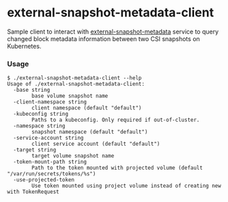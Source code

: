 # external-snapshot-metadata-client

Sample client to interact with [external-snapshot-metadata](https://github.com/kubernetes-csi/external-snapshot-metadata) service to query changed block metadata information between two CSI snapshots on Kubernetes.

### Usage

```
$ ./external-snapshot-metadata-client --help
Usage of ./external-snapshot-metadata-client:
  -base string
        base volume snapshot name
  -client-namespace string
        client namespace (default "default")
  -kubeconfig string
        Paths to a kubeconfig. Only required if out-of-cluster.
  -namespace string
        snapshot namespace (default "default")
  -service-account string
        client service account (default "default")
  -target string
        target volume snapshot name
  -token-mount-path string
        Path to the token mounted with projected volume (default "/var/run/secrets/tokens/%s")
  -use-projected-token
        Use token mounted using project volume instead of creating new with TokenRequest

```

